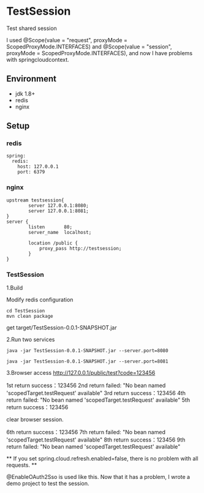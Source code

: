 # TestSession
Test shared session

I used @Scope(value = "request", proxyMode = ScopedProxyMode.INTERFACES) and @Scope(value = "session", proxyMode = ScopedProxyMode.INTERFACES), 
and now I have problems with springcloudcontext.


## Environment


- jdk 1.8+
- redis
- nginx


## Setup

### redis

```
spring:
  redis:
    host: 127.0.0.1
    port: 6379
```

### nginx

```
upstream testsession{
        server 127.0.0.1:8080;
        server 127.0.0.1:8081;
}
server {
        listen       80;
        server_name  localhost;

        location /public {
            proxy_pass http://testsession;
        }
}
```

### TestSession

1.Build

Modify redis configuration

```
cd TestSession
mvn clean package
```
get target/TestSession-0.0.1-SNAPSHOT.jar

2.Run two services

```
java -jar TestSession-0.0.1-SNAPSHOT.jar --server.port=8080
```
```
java -jar TestSession-0.0.1-SNAPSHOT.jar --server.port=8081
```

3.Browser access http://127.0.0.1/public/test?code=123456

1st return success：123456
2nd return failed: "No bean named 'scopedTarget.testRequest' available"
3rd return success：123456
4th return failed: "No bean named 'scopedTarget.testRequest' available"
5th return success：123456

clear browser session.

6th return success：123456
7th return failed: "No bean named 'scopedTarget.testRequest' available"
8th return success：123456
9th return failed: "No bean named 'scopedTarget.testRequest' available"

** If you set spring.cloud.refresh.enabled=false, there is no problem with all requests. **


@EnableOAuth2Sso is used like this. Now that it has a problem, I wrote a demo project to test the session.